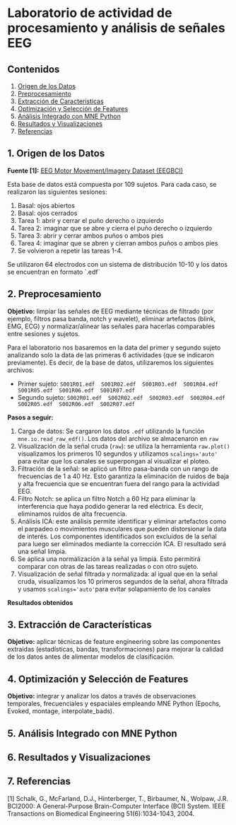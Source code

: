 # Laboratorio de actividad de procesamiento y análisis de señales EEG

## Contenidos
1. [Origen de los Datos](#1-origen-de-los-datos)
2. [Preprocesamiento](#2-preprocesamiento)
3. [Extracción de Características](#3-extracción-de-características)
4. [Optimización y Selección de Features](#4-optimización-y-selección-de-features)
5. [Análisis Integrado con MNE Python](#5-análisis-integrado-con-mne-python)
6. [Resultados y Visualizaciones](#6-resultados-y-visualizaciones)
7. [Referencias](#7-referencias)



## 1. Origen de los Datos

**Fuente [1]:** [EEG Motor Movement/Imagery Dataset (EEGBCI)](https://physionet.org/content/eegmmidb/1.0.0/)

Esta base de datos está compuesta por 109 sujetos. Para cada caso, se realizaron las siguientes sesiones:

1. Basal: ojos abiertos
2. Basal: ojos cerrados
3. Tarea 1: abrir y cerrar el puño derecho o izquierdo
4. Tarea 2: imaginar que se abre y cierra el puño derecho o izquierdo
5. Tarea 3: abrir y cerrar ambos puños o ambos pies 
6. Tarea 4: imaginar que se abren y cierran ambos puños o ambos pies
7. Se volvieron a repetir las tareas 1-4.
  
Se utilizaron 64 electrodos con un sistema de distribución 10-10 y los datos se encuentran en formato `.edf´

## 2. Preprocesamiento
**Objetivo:** limpiar las señales de EEG mediante técnicas de filtrado (por ejemplo, filtros pasa banda, notch y wavelet), eliminar artefactos (blink, EMG, ECG) y normalizar/alinear las señales para hacerlas comparables entre sesiones y sujetos.

Para el laboratorio nos basaremos en la data del primer y segundo sujeto analizando solo la data de las primeras 6 actividades (que se indicaron previamente). Es decir, de la base de datos, utilizaremos los siguientes archivos: 
* Primer sujeto: `S001R01.edf  S001R02.edf  S001R03.edf  S001R04.edf  S001R05.edf  S001R06.edf  S001R07.edf`
* Segundo sujeto: `S002R01.edf  S002R02.edf  S002R03.edf  S002R04.edf  S002R05.edf  S002R06.edf  S002R07.edf`  

**Pasos a seguir:**
1. Carga de datos: Se cargaron los datos `.edf` utilizando la función `mne.io.read_raw_edf()`. Los datos del archivo se almacenaron en `raw`
2. Visualización de la señal cruda (`raw`): se utiliza la herramienta `raw.plot()` visualizamos los primeros 10 segundos y utilizamos `scalings='auto'` para evitar que los canales se superpongan al visualizar el ploteo.
3. Filtración de la señal: se aplicó un filtro pasa-banda con un rango de frecuencias de 1 a 40 Hz. Esto garantiza la eliminación de ruidos de baja y alta frecuencia que se encuentran fuera del rango para la actividad EEG.
4. Filtro Notch: se aplica un filtro Notch a 60 Hz para eliminar la interferencia que haya podido generar la red eléctrica. Es decir, eliminamos ruidos de alta frecuencia.
5. Análisis ICA: este análisis permite identificar y eliminar artefactos como el parpadeo o movimientos musculares que pueden distorsionar la data de interés. Los componentes identificados son excluídos de la señal para luego ser eliminados mediante la corrección ICA. El resultado será una señal limpia.
6. Se aplica una normalización a la señal ya limpia. Esto permitirá comparar con otras de las tareas realizadas o con otro sujeto.
7. Visualización de señal filtrada y normalizada: al igual que en la señal cruda, visualizamos los 10 primeros segundos de la señal, ahora filtrada y usamos `scalings='auto'`para evitar solapamiento de los canales

**Resultados obtenidos**


## 3. Extracción de Características
**Objetivo:** aplicar técnicas de feature engineering sobre las componentes extraídas (estadísticas, bandas, transformaciones) para mejorar la calidad de los datos antes de alimentar modelos de clasificación.

## 4. Optimización y Selección de Features
**Objetivo:** integrar y analizar los datos a través de observaciones temporales, frecuenciales y espaciales empleando MNE Python (Epochs, Evoked, montage, interpolate_bads).


## 5. Análisis Integrado con MNE Python



## 6. Resultados y Visualizaciones

## 7. Referencias
[1] Schalk, G., McFarland, D.J., Hinterberger, T., Birbaumer, N., Wolpaw, J.R. BCI2000: A General-Purpose Brain-Computer Interface (BCI) System. IEEE Transactions on Biomedical Engineering 51(6):1034-1043, 2004.
